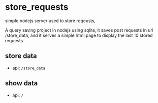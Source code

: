 # store_requests
simple nodejs server used to store reqeusts, 

A query saving project in nodejs using sqlite, it saves post requests in url /store_data, and it serves a simple html page to display the last 10 stored requests

## store data

- api: `/store_data`

## show data

- api: `/`